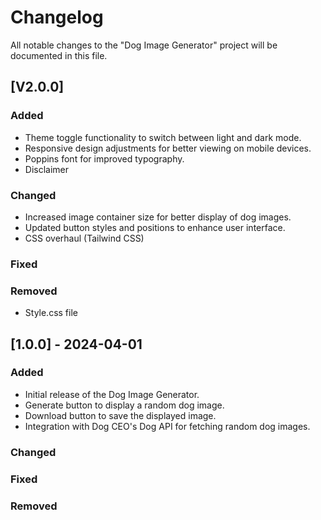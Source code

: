 # Changelog

All notable changes to the "Dog Image Generator" project will be documented in this file. 

## [V2.0.0]

### Added
- Theme toggle functionality to switch between light and dark mode.
- Responsive design adjustments for better viewing on mobile devices.
- Poppins font for improved typography.
- Disclaimer

### Changed
- Increased image container size for better display of dog images.
- Updated button styles and positions to enhance user interface.
- CSS overhaul (Tailwind CSS)

### Fixed

### Removed
- Style.css file

## [1.0.0] - 2024-04-01

### Added
- Initial release of the Dog Image Generator.
- Generate button to display a random dog image.
- Download button to save the displayed image.
- Integration with Dog CEO's Dog API for fetching random dog images.

### Changed

### Fixed

### Removed
